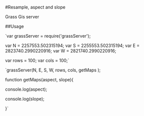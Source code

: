 #Resample, aspect and slope

Grass Gis server

##Usage



`var grassServer = require('grassServer');

var N = 2257553.502315194;
var S = 2255553.502315194;
var E = 2823740.2990220916;
var W = 2821740.2990220916;

var rows = 100;
var cols = 100;`

`grassServer(N, E, S, W, rows, cols, getMaps );



function getMaps(aspect, slope){

  console.log(aspect);

  console.log(slope);

}`
